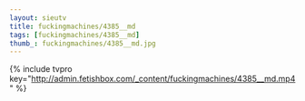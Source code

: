 ```yaml
--- 
layout: sieutv
title: fuckingmachines/4385__md
tags: [fuckingmachines/4385__md]
thumb_: fuckingmachines/4385__md.jpg
---
```

{% include tvpro key="http://admin.fetishbox.com/_content/fuckingmachines/4385__md.mp4" %} 

